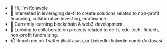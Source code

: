 - 👋 Hi, I’m Kolawole
- 👀 Interested in leveraging de-fi to create solutions related to non-profit financing, collaborative investing, edufinance.
- 🌱 Currently learning blockchain & web3 development.
- 💞️ Looking to collaborate on projects related to de-fi, edu-tech, fintech, non-profit fundraising.
- 📫 Reach me on Twitter @akfasasi, or LinkedIn: linkedin.com/in/akfasasi

<!---
akfasasi/akfasasi is a ✨ special ✨ repository because its `README.md` (this file) appears on your GitHub profile.
You can click the Preview link to take a look at your changes.
--->
